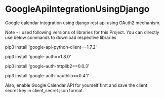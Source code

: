 # GoogleApiIntegrationUsingDjango
Google calendar integration using django rest api using OAuth2 mechanism.

Note - I used following versions of libraries for this Project.
You can directly use below commands to download respective libraries.

pip3 install 'google-api-python-client==1.7.2'

pip3 install 'google-auth==1.8.0'

pip3 install 'google-auth-httplib2==0.0.3'

pip3 install 'google-auth-oauthlib==0.4.1'


Also, enable Google Calendar API for yourself first and save the client secret key in client_secret.json format.
